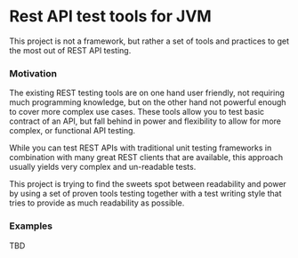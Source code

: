# Rest API test tools for JVM

This project is not a framework, but rather a set of tools and practices to get the most out of REST API testing. 

### Motivation

The existing REST testing tools are on one hand user friendly, not requiring much programming knowledge, but on the other hand not powerful enough to cover more complex use cases. 
These tools allow you to test basic contract of an API, but fall behind in power and flexibility to allow for more complex, or functional API testing.

While you can test REST APIs with traditional unit testing frameworks in combination with many great REST clients that are available,
this approach usually yields very complex and un-readable tests. 

This project is trying to find the sweets spot between readability and power by using a set of proven tools testing
together with a test writing style that tries to provide as much readability as possible.


### Examples

TBD